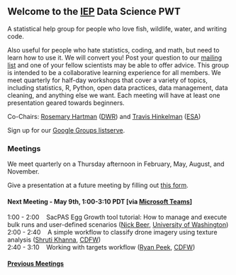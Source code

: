 ## Welcome to the [IEP](https://iep.ca.gov/) Data Science PWT

A statistical help group for people who love fish, wildlife, water, and writing code.

Also useful for people who hate statistics, coding, and math, but need to learn how to use it. We will convert you! Post your question to our [mailing list](https://groups.google.com/g/bay-delta-datascience) and one of your fellow scientists may be able to offer advice. This group is intended to be a collaborative learning experience for all members. We meet quarterly for half-day workshops that cover a variety of topics, including statistics, R, Python, open data practices, data management, data cleaning, and anything else we want. Each meeting will have at least one presentation geared towards beginners.

Co-Chairs: [Rosemary Hartman](https://www.linkedin.com/in/rosemary-hartman-1b3b53bb/) ([DWR](https://water.ca.gov/)) and [Travis Hinkelman](https://www.travishinkelman.com/) ([ESA](https://esassoc.com/))

Sign up for our [Google Groups listserve](https://groups.google.com/g/bay-delta-datascience).

### Meetings

We meet quarterly on a Thursday afternoon in February, May, August, and November.

Give a presentation at a future meeting by filling out [this form](https://docs.google.com/forms/d/e/1FAIpQLSfJlYOBoqxdqHwain-XFrraKFtymYsTwxwBMKekBd0B98q5CA/viewform?usp=sf_link).

#### Next Meeting - May 9th, 1:00-3:10 PDT [via [Microsoft Teams](https://teams.microsoft.com/l/meetup-join/19%3ameeting_YWEwY2VjYTYtZWVmMC00M2YzLTk4MzMtZDE2NjFmMmIzMjU2%40thread.v2/0?context=%7b%22Tid%22%3a%22b71d5652-4b83-4257-afcd-7fd177884564%22%2c%22Oid%22%3a%22984f44d5-4180-46ad-9b77-e367b17d9727%22%7d)] 

1:00 - 2:00 &nbsp;&nbsp; SacPAS Egg Growth tool tutorial: How to manage and execute bulk runs and user-defined scenarios ([Nick Beer](https://www.cbr.washington.edu/people/beer), [University of Washington](https://www.cbr.washington.edu/))  
2:00 - 2:40 &nbsp;&nbsp; A simple workflow to classify drone imagery using texture analysis ([Shruti Khanna](https://wildlife.ca.gov/Science-Institute/Featured-Scientist/shruti-khanna), [CDFW](https://wildlife.ca.gov/))  
2:40 - 3:10 &nbsp;&nbsp; Working with targets workflow ([Ryan Peek](https://ryanpeek.org/), [CDFW](https://wildlife.ca.gov/)) 

#### [Previous Meetings](https://interagencyecologicalprogram.github.io/DataScience/agendas)

